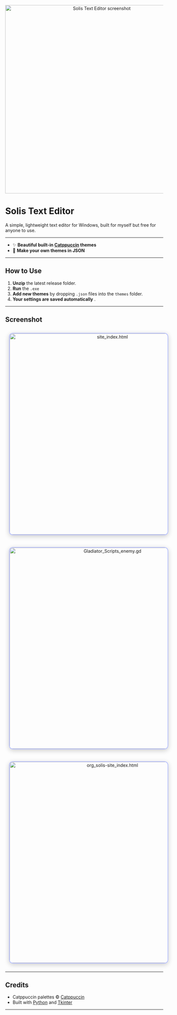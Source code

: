 <p align="center">
  <img src="https://github.com/user-attachments/assets/a23cec58-7578-459b-9457-52e15b8d63c7" width="600" alt="Solis Text Editor screenshot">
</p>

# Solis Text Editor

A simple, lightweight text editor for Windows, built for myself but free for anyone to use.

---

- ✨ **Beautiful built-in [Catppuccin](https://catppuccin.com/) themes**
- 🎨 **Make your own themes in JSON**

---

## How to Use

1. **Unzip** the latest release folder.
2. **Run** the `.exe`
3. **Add new themes** by dropping `.json` files into the `themes` folder.
4. **Your settings are saved automatically** .

---

## Screenshot

<p align="center">
  <img src="https://github.com/user-attachments/assets/72e68ef5-827a-4dd2-a9a9-2d0fbf0983a2" 
       alt="site_index.html" 
       width="640" 
       style="border-radius: 12px; border: 2px solid #b4befe; margin: 12px; box-shadow: 0 4px 16px #0003;">
  <br>
</p>

<p align="center">
  <img src="https://github.com/user-attachments/assets/7177be87-74bf-4929-99a2-d4cc30793791" 
       alt="Gladiator_Scripts_enemy.gd" 
       width="640" 
       style="border-radius: 12px; border: 2px solid #b4befe; margin: 12px; box-shadow: 0 4px 16px #0003;">
  <br>
</p>

<p align="center">
  <img src="https://github.com/user-attachments/assets/3350c05a-bdb8-4467-a3c5-f8823af41e58" 
       alt="org_solis-site_index.html" 
       width="640" 
       style="border-radius: 12px; border: 2px solid #b4befe; margin: 12px; box-shadow: 0 4px 16px #0003;">
  <br>
</p>

---

## Credits

- Catppuccin palettes © [Catppuccin](https://catppuccin.com/)
- Built with [Python](https://python.org) and [Tkinter](https://docs.python.org/3/library/tkinter.html)

---

